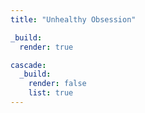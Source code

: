 ```yaml
---
title: "Unhealthy Obsession"

_build:
  render: true

cascade:
  _build:
    render: false
    list: true
---
```

